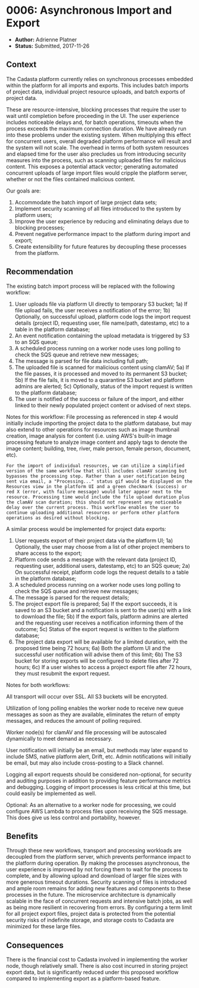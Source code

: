 # 0006: Asynchronous Import and Export

- **Author:** Adrienne Platner
- **Status:** Submitted, 2017-11-26

## Context

The Cadasta platform currently relies on synchronous processes embedded within the platform for all imports and exports. This includes batch imports of project data, individual project resource uploads, and batch exports of project data.

These are resource-intensive, blocking processes that require the user to wait until completion before proceeding in the UI. The user experience includes noticeable delays and, for batch operations, timeouts when the process exceeds the maximum connection duration. We have already run into these problems under the existing system. When multiplying this effect for concurrent users, overall degraded platform performance will result and the system will not scale. The overhead in terms of both system resources and elapsed time for the user also precludes us from introducing security measures into the process, such as scanning uploaded files for malicious content. This exposes a potential attack vector; generating automated concurrent uploads of large import files would cripple the platform server, whether or not the files contained malicious content.

Our goals are:

1) Accommodate the batch import of large project data sets;
2) Implement security scanning of all files introduced to the system by platform users;
3) Improve the user experience by reducing and eliminating delays due to blocking processes;
4) Prevent negative performance impact to the platform during import and export;
5) Create extensibility for future features by decoupling these processes from the platform.

## Recommendation

The existing batch import process will be replaced with the following workflow:

1) User uploads file via platform UI directly to temporary S3 bucket;
    1a) If file upload fails, the user receives a notification of the error;
    1b) Optionally, on successful upload, platform code logs the import request details (project ID, requesting user, file name/path, datestamp, etc) to a table in the platform database;
2) An event notification containing the upload metadata is triggered by S3 to an SQS queue;
3) A scheduled process running on a worker node uses long polling to check the SQS queue and retrieve new messages;
4) The message is parsed for file data including full path;
5) The uploaded file is scanned for malicious content using clamAV;
    5a) If the file passes, it is processed and moved to its permanent S3 bucket;
    5b) If the file fails, it is moved to a quarantine S3 bucket and platform admins are alerted;
    5c) Optionally, status of the import request is written to the platform database;
6) The user is notified of the success or failure of the import, and either linked to their newly populated project content or advised of next steps.

Notes for this workflow: 
    File processing as referenced in step 4 would initially include importing the project data to the platform database, but may also extend to other operations for resources such as image thumbnail creation, image analysis for content (i.e. using AWS's built-in image processing feature to analyze image content and apply tags to denote the image content; building, tree, river, male person, female person, document, etc).

    For the import of individual resources, we can utilize a simplified version of the same workflow that still includes clamAV scanning but bypasses the processing step. Rather than a user notification being sent via email, a "Processing..." status gif would be displayed on the Resources view in the platform UI and a green checkmark (success) or red X (error, with failure message) would later appear next to the resource. Processing time would include the file upload duration plus the clamAV scan duration; this should not represent any noticeable delay over the current process. This workflow enables the user to continue uploading additional resources or perform other platform operations as desired without blocking.

A similar process would be implemented for project data exports:

1) User requests export of their project data via the platform UI;
    1a) Optionally, the user may choose from a list of other project members to share access to the export;
2) Platform code sends a message with the relevant data (project ID, requesting user, additional users, datestamp, etc) to an SQS queue;
    2a) On successful receipt, platform code logs the request details to a table in the platform database;
3) A scheduled process running on a worker node uses long polling to check the SQS queue and retrieve new messages;
4) The message is parsed for the request details;
5) The project export file is prepared;
    5a) If the export succeeds, it is saved to an S3 bucket and a notification is sent to the user(s) with a link to download the file;
    5b) If the export fails, platform admins are alerted and the requesting user receives a notification informing them of the outcome;
    5c) Status of the export request is written to the platform database;
6) The project data export will be available for a limited duration, with the proposed time being 72 hours;
    6a) Both the platform UI and the successful user notification will advise them of this limit;
    6b) The S3 bucket for storing exports will be configured to delete files after 72 hours;
    6c) If a user wishes to access a project export file after 72 hours, they must resubmit the export request.

Notes for both workflows:

All transport will occur over SSL. All S3 buckets will be encrypted.

Utilization of long polling enables the worker node to receive new queue messages as soon as they are available, eliminates the return of empty messages, and reduces the amount of polling required.

Worker node(s) for clamAV and file processing will be autoscaled dynamically to meet demand as necessary.

User notification will initially be an email, but methods may later expand to include SMS, native platform alert, Drift, etc. Admin notifications will initially be email, but may also include cross-posting to a Slack channel.

Logging all export requests should be considered non-optional, for security and auditing purposes in addition to providing feature performance metrics and debugging. Logging of import processes is less critical at this time, but could easily be implemented as well.

Optional: As an alternative to a worker node for processing, we could configure AWS Lambda to process files upon receiving the SQS message. This does give us less control and portability, however.

## Benefits

Through these new workflows, transport and processing workloads are decoupled from the platform server, which prevents performance impact to the platform during operation. By making the processes asynchronous, the user experience is improved by not forcing them to wait for the process to complete, and by allowing upload and download of larger file sizes with more generous timeout durations. Security scanning of files is introduced and ample room remains for adding new features and components to these processes in the future. The microservice architecture is dynamically scalable in the face of concurrent requests and intensive batch jobs, as well as being more resilient in recovering from errors. By configuring a term limit for all project export files, project data is protected from the potential security risks of indefinite storage, and storage costs to Cadasta are minimized for these large files.

## Consequences

There is the financial cost to Cadasta involved in implementing the worker node, though relatively small. There is also cost incurred in storing project export data, but is significantly reduced under this proposed workflow compared to implementing export as a platform-based feature.

